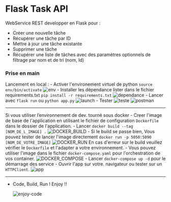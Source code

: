#	Flask Task API
WebService REST developper en Flask pour :
-   Créer une nouvelle tâche
-   Récupérer une tâche par ID
-   Mettre à jour une tâche existante
-   Supprimer une tâche
-   Récupérer une liste de tâches avec des paramètres optionnels de filtrage par nom et de tri (nom, Id)


### Prise en main
Lancement en local :
	-	Activer l'environement virtuel de python `source env/bin/activate`
	![env](https://i.ibb.co/6ZgyF8y/env.png"ENV")
	-	Installer les dépendance lister dans le fichier requirements.txt
	 `pip install -r requirements.txt`
	![dependance](https://i.ibb.co/DrCD4zs/dependance.png,"dependance")
	-	Lancer avec `flask run` ou `python app.py`
	![launch](https://i.ibb.co/VxS98LM/launch.png,"launch")
	- Tester 
	![teste](https://i.ibb.co/5h5jpvv/teste.png,"teste")
	![postman](https://i.ibb.co/RzLkbp2/postman.png,"postman")

---
Si vous utiliser l’environnement de dev. tourné sous docker
	-	Creer l'image de base de l'application en utilisant le fichier de configuration
	`Dockerfile` dans le dossier de l'application.
	- Lancer `docker build --tag [NOM_DE_L_IMAGE] .`
	![DOCKER_BUILD](https://i.ibb.co/cx6vgZ0/docker-build.png,"docker_build")
	- Si le build se passe bien, Vous pouvez tester de lancer l'image directement 
	`docker run -p 5050:5090 [NOM_DE_VOTRE_IMAGE]`
	![DOCKER_RUN](https://i.ibb.co/hcLSXsF/docker-run.png,"docker_run") 
	En cas d'erreur sur le build veuillez vérifier le `Dockerfile` et l'adapter a votre environnement.
	- Vous pouvez utiliser l'image dans le fichier `docker-compose.yaml` pour l'orchestration de vos container.
	![DOCKER_COMPOSE](https://i.ibb.co/XX001tS/docker-compose.png,"DOCKER_COMPOSE")
	- Lancer `docker-compose up -d` pour le démarrage des service
	- Ouvrir l'app sur votre. navigateur ou tester sur un `HTTPClient`.
	![app](https://i.ibb.co/YjsRfNX/app.png, "app")

-------
- Code, Build, Run !
		Enjoy !!
	
	![enjoy-code](https://media.tenor.com/GfSX-u7VGM4AAAAC/coding.gif,"coding")
